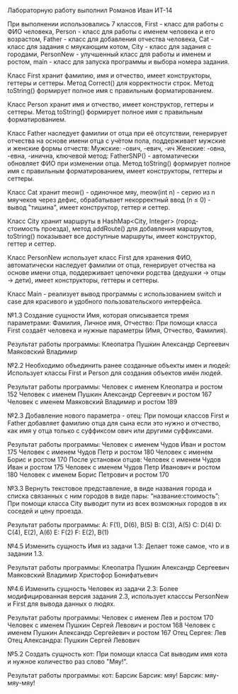 Лабораторную работу выполнил Романов Иван ИТ-14

При выполнении использовались 7 классов, First - класс для работы с ФИО человека, Person - класс для работы с именем человека и его возрастом, Father - класс для добавления отчества человека, Cat - класс для задания с мяукающим котом, City - класс для задания с городами, PersonNew - улучшенный класс для работы и именем и ростом,  main - класс для запуска программы и выбора номера задания.

Класс First хранит фамилию, имя и отчество, имеет конструкторы, геттеры и сеттеры. Метод Correct() для корректности строк. Метод toString() формирует полное имя с правильным форматированием.

Класс Person хранит имя и отчество, имеет конструктор, геттеры и сеттеры. Метод toString() формирует полное имя с правильным форматированием.

Класс Father наследует фамилии от отца при её отсутствии, генерирует отчества на основе имени отца с учётом пола, поддерживает мужские и женские формы отчеств: Мужские: -ович, -евич, -ич Женские: -овна, -евна, -инична, ключевой метод: FatherSNP() - автоматически обновляет ФИО при изменении отца. Метод toString() формирует полное имя с правильным форматированием, имеет конструкторы, геттеры и сеттеры.

Класс Cat хранит meow() - одиночное мяу, meow(int n) - серию из n мяучеков через дефис, обрабатывает некорректный ввод (n ≤ 0) - вывод "тишина", имеет конструктор, геттер и сеттер.

Класс City хранит маршруты в HashMap<City, Integer> (город- стоимость проезда), метод addRoute() для добавления маршрутов, toString() показывает все доступные маршруты, имеет конструктор, геттер и сеттер.

Класс PersonNew использует класс First для хранения ФИО, автоматически наследует фамилии от отца, генерирует отчества на основе имени отца, поддерживает цепочеки родства (дедушки → отцы → дети), имеет конструкторы, геттеры и сеттеры.

Класс Main - реализует вывод программы с использованием switch и case для красивого и удобного пользовательского интерфейса.

№1.3 Создание сущности Имя, которая описывается тремя параметрами: Фамилия, Личное имя, Отчество: При помощи класса First создаёт человека и нужные параметры (Имя, Отчество, Фамилия).

Результат работы программы:
Клеопатра
Пушкин Александр Сергеевич
Маяковский Владимир

№2.2 Необходимо объединить ранее созданные объекты имен и людей: Использует классы First и Person для создания объектов имён людей.

Результат работы программы:
Человек с именем Клеопатра и ростом 152
Человек с именем Пушкин Александр Сергеевич и ростом 167
Человек с именем Маяковский Владимир и ростом 189

№2.3 Добавление нового параметра - отец: При помощи классов First и Father добавляет фамилию отца для сына если это нужно и отчество, как имя у отца только с суффиксом ович или другими суффиксами.

Результат работы программы: 
Человек с именем Чудов Иван и ростом 175
Человек с именем Чудов Петр и ростом 180
Человек с именем Борис и ростом 170
После установки отцов:
Человек с именем Чудов Иван и ростом 175
Человек с именем Чудов Петр Иванович и ростом 180
Человек с именем Борис Петрович и ростом 170

№3.3 Вернуть текстовое представление, в виде названия города и списка связанных с ним городов в виде пары: “название:стоимость”: При помощи класса City выводит пути из всех возможных городов в их соседей и цену проезда.

Результат работы программы:
A: F(1), D(6), B(5)
B: C(3), A(5)
C: D(4)
D: C(4), E(2), A(6)
E: F(2)
F: E(2), B(1)

№4.5 Изменить сущность Имя из задачи 1.3: Делает тоже самое, что и в задании 1.3.

Результат работы программы:
Клеопатра
Пушкин Александр Сергеевич
Маяковский Владимир
Христофор Бонифатьевич

№4.6 Изменить сущность Человек из задачи 2.3: Более модифицированная версия задания 2.3, использует класссы PersonNew и First для вывода данных о людях.

Результат работы программы:
Человек с именем Лев и ростом 170
Человек с именем Пушкин Сергей Левович и ростом 168
Человек с именем Пушкин Александр Сергейевич и ростом 167
Отец Сергея: Лев
Отец Александра: Пушкин Сергей Левович

№5.2 Создать сущность кот: При помощи класса Cat выводим имя кота и нужное количество раз слово "Мяу!".

Результат работы программы:
кот: Барсик
Барсик: мяу!
Барсик: мяу-мяу-мяу!
